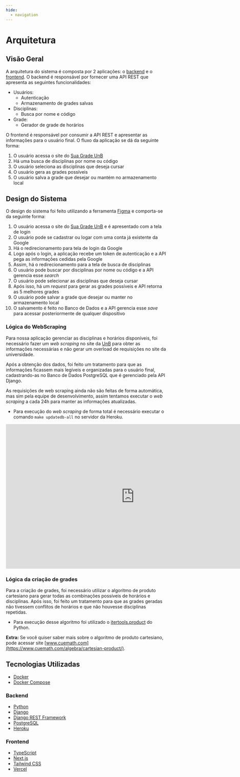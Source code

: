 ```yaml
---
hide:
  - navigation
---
```


# Arquitetura

## Visão Geral

A arquitetura do sistema é composta por 2 aplicações: o [backend](https://api.suagradeunb.com.br) e o [frontend](https://suagradeunb.com.br). O backend é responsável por fornecer uma API REST que apresenta as seguintes funcionalidades:

- Usuários:
    - Autenticação
    - Armazenamento de grades salvas
- Disciplinas:
    - Busca por nome e código
- Grade:
    - Gerador de grade de horários

O frontend é responsável por consumir a API REST e apresentar as informações para o usuário final. O fluxo da aplicação se dá da seguinte forma:

1. O usuário acessa o site do [Sua Grade UnB](https://suagradeunb.com.br)
2. Há uma busca de disciplinas por nome ou código
3. O usuário seleciona as disciplinas que deseja cursar
4. O usuário gera as grades possíveis
5. O usuário salva a grade que desejar ou mantém no armazenamento local

## Design do Sistema

O design do sistema foi feito utilizando a ferramenta [Figma](https://www.figma.com) e comporta-se da seguinte forma:

1. O usuário acessa o site do [Sua Grade UnB](https://suagradeunb.com.br) e é apresentado com a tela de login
2. O usuário pode se cadastrar ou logar com uma conta já existente da Google
3. Há o redirecionamento para tela de login da Google
4. Logo após o login, a aplicação recebe um token de autenticação e a API pega as informações cedidas pela Google
5. Assim, há o redirecionamento para a tela de busca de disciplinas
6. O usuário pode buscar por disciplinas por nome ou código e a API gerencia esse _search_
7. O usuário pode selecionar as disciplinas que deseja cursar
8. Após isso, há um _request_ para gerar as grades possíveis e API retorna as 5 melhores grades
9. O usuário pode salvar a grade que desejar ou manter no armazenamento local
10. O salvamento é feito no Banco de Dados e a API gerencia esse _save_ para acessar posteriormente de qualquer dispositivo

### Lógica do WebScraping

Para nossa aplicação gerenciar as disciplinas e horários disponíveis, foi necessário fazer um _web scraping_ no site da [UnB](https://sigaa.unb.br/sigaa/public/turmas/listar.jsf) para obter as informações necessárias e não gerar um overload de requisições no site da universidade.

Após a obtenção dos dados, foi feito um tratamento para que as informações ficassem mais legíveis e organizadas para o usuário final, cadastrando-as no Banco de Dados PostgreSQL que é gerenciado pela API Django.

As requisições de web scraping ainda não são feitas de forma automática, mas sim pela equipe de desenvolvimento, assim tentamos executar o _web scraping_ a cada 24h para manter as informações atualizadas.

- Para execução do _web scraping_ de forma total é necessário executar o comando `make updatedb-all` no servidor da Heroku.

<div style="text-align:center;">
  <iframe style="border: 1px solid rgba(0, 0, 0, 0.1);" width="800" height="450" src="https://www.figma.com/embed?embed_host=share&url=https%3A%2F%2Fwww.figma.com%2Ffile%2FZhAq8LRcclpWHYi4XnUySw%2FSua-Grade-UnB---System-Design%3Ftype%3Dwhiteboard%26node-id%3D0%253A1%26t%3Dlk1PjgzQ3UxvdktM-1" allowfullscreen></iframe>
</div>

### Lógica da criação de grades

Para a criação de grades, foi necessário utilizar o algoritmo de produto cartesiano para gerar todas as combinações possíveis de horários e disciplinas. Após isso, foi feito um tratamento para que as grades geradas não tivessem conflitos de horários e que não houvesse disciplinas repetidas.

- Para execução desse algoritmo foi utilizado o [itertools.product](https://docs.python.org/3/library/itertools.html#itertools.product) do Python.

**Extra:** Se você quiser saber mais sobre o algoritmo de produto cartesiano, pode acessar site [www.cuemath.com](https://www.cuemath.com/algebra/cartesian-product/).

## Tecnologias Utilizadas

- [Docker](https://www.docker.com)
- [Docker Compose](https://docs.docker.com/compose)

### Backend

- [Python](https://www.python.org)
- [Django](https://www.djangoproject.com)
- [Django REST Framework](https://www.django-rest-framework.org)
- [PostgreSQL](https://www.postgresql.org)
- [Heroku](https://www.heroku.com)

### Frontend

- [TypeScript](https://www.typescriptlang.org)
- [Next.js](https://nextjs.org)
- [Tailwind CSS](https://tailwindcss.com)
- [Vercel](https://vercel.com)
